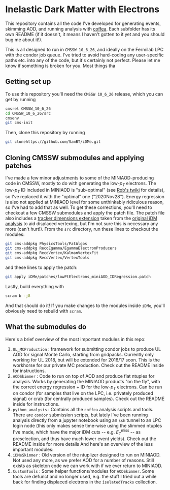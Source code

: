 # Inelastic Dark Matter with Electrons
This repository contains all the code I've developed for generating events, skimming AOD, and running analysis with [coffea](https://coffeateam.github.io/coffea/). Each subfolder has its own README (if it doesn't, it means I haven't gotten to it yet and you should bug me about it!).

This is all designed to run in `CMSSW 10_6_26`, and ideally on the Fermilab LPC with the condor job queue. I've tried to avoid hard-coding any user-specific paths etc. into any of the code, but it's certainly not perfect. Please let me know if something is broken for you. Most things tha

## Getting set up
To use this repository you'll need the `CMSSW 10_6_26` release, which you can get by running
```bash
cmsrel CMSSW_10_6_26
cd CMSSW_10_6_26/src
cmsenv
git cms-init
```
Then, clone this repository by running
```bash
git clonehttps://github.com/SamBT/iDMe.git
```

## Cloning CMSSW submodules and applying patches
I've made a few minor adjustments to some of the MINIAOD-producing code in CMSSW, mostly to do with generating the low-$p_T$ electrons. The low-$p_T$ ID included in MINIAOD is "sub-optimal" (see [Rob's twiki](https://twiki.cern.ch/twiki/bin/view/Main/RobBainbridgeSandBox#UltraLegacy_data_sets) for details), so I've replaced it with the "optimal" one ("2020Nov28"). Energy regression is also not applied at MINIAOD level for some unthinkably ridiculous reason, so I've had to add that as well. To get these corrections, you'll need to checkout a few CMSSW submodules and apply the patch file. The patch file also includes a [tracker dimensions extension](https://www.classe.cornell.edu/~skb93/iDMe/git_patches/extendTrackerDimensions.patch) taken from the [original iDM analysis](https://github.com/afrankenthal/iDMAnalysis/tree/master/skimmer) to aid displaced vertexing, but I'm not sure this is necessary any more (can't hurt!). From the `src` directory, run these lines to checkout the modules:
```bash
git cms-addpkg PhysicsTools/PatAlgos
git cms-addpkg RecoEgamma/EgammaElectronProducers
git cms-addpkg RecoVertex/KalmanVertexFit
git cms-addpkg RecoVertex/VertexTools
```
and these lines to apply the patch:
```bash
git apply iDMe/patches/lowPtElectrons_miniAOD_IDRegression.patch
```
Lastly, build everything with 
```bash
scram b -j8
```
And that should do it! If you make changes to the modules inside `iDMe`, you'll obviously need to rebuild with `scram`.

## What the submodules do
Here's a brief overview of the most important modules in this repo:
1. `UL_MCProduction` : framework for submitting condor jobs to produce UL AOD for signal Monte Carlo, starting from gridpacks. Currently only working for UL 2018, but will be extended for 2016/17 soon. This is the workhorse for our private MC production. Check out the README inside for instructions.
2. `AODSkimmer` : Code to run on top of AOD and produce flat ntuples for analysis. Works by generating the MINIAOD products "on the fly", with the correct energy regression + ID for the low-$p_T$ electrons. Can be run on condor (for samples that live on the LPC, i.e. privately produced signal) or crab (for centrally produced samples). Check out the README inside for instructions.
3. `python_analysis` : Contains all the `coffea` analysis scripts and tools. There are `condor` submission scripts, but lately I've been running analysis directly from a jupyter notebook using an `ssh` tunnel to an LPC login node (this only makes sense time-wise using the slimmed ntuples I've made, which have the major iDM cuts -- e.g. $E_T^\mathrm{miss}$ -- as preselection, and thus have much lower event yields). Check out the README inside for more details
And here's an overview of the less important modules:
1. `iDMeSkimmer` : Old version of the ntuplizer designed to run on MINIAOD. Not used any more, as we prefer AOD for a number of reasons. Still exists as skeleton code we can work with if we ever return to MINIAOD.
2. `CustomTools` : Some helper functions/modules for `AODSkimmer`. Some tools are defunct and no longer used, e.g. the stuff I tried out a while back for finding displaced electrons in the `isolatedTracks` collection.